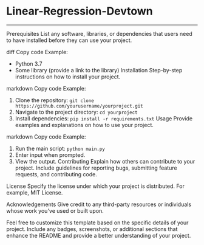# Linear-Regression-Devtown
------------------------------------------------------------------------------------------------
Prerequisites
List any software, libraries, or dependencies that users need to have installed before they can use your project.

diff
Copy code
Example:
- Python 3.7
- Some library (provide a link to the library)
Installation
Step-by-step instructions on how to install your project.

markdown
Copy code
Example:
1. Clone the repository: `git clone https://github.com/yourusername/yourproject.git`
2. Navigate to the project directory: `cd yourproject`
3. Install dependencies: `pip install -r requirements.txt`
Usage
Provide examples and explanations on how to use your project.

markdown
Copy code
Example:
1. Run the main script: `python main.py`
2. Enter input when prompted.
3. View the output.
Contributing
Explain how others can contribute to your project. Include guidelines for reporting bugs, submitting feature requests, and contributing code.

License
Specify the license under which your project is distributed. For example, MIT License.

Acknowledgements
Give credit to any third-party resources or individuals whose work you've used or built upon.

Feel free to customize this template based on the specific details of your project. Include any badges, screenshots, or additional sections that enhance the README and provide a better understanding of your project.
